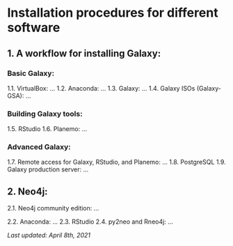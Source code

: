 # Installation procedures for different software

## 1. A workflow for installing Galaxy:
### Basic Galaxy:
1.1. VirtualBox: ...
1.2. Anaconda: ...
1.3. Galaxy: ...
1.4. Galaxy ISOs (Galaxy-GSA): ...
### Building Galaxy tools:
1.5. RStudio
1.6. Planemo: ...
### Advanced Galaxy:
1.7. Remote access for Galaxy, RStudio, and Planemo: ...
1.8. PostgreSQL
1.9. Galaxy production server: ...

## 2. Neo4j:
2.1. Neo4j community edition: ...

2.2. Anaconda: ...
2.3. RStudio
2.4. py2neo and Rneo4j: ...

*Last updated: April 8th, 2021*
